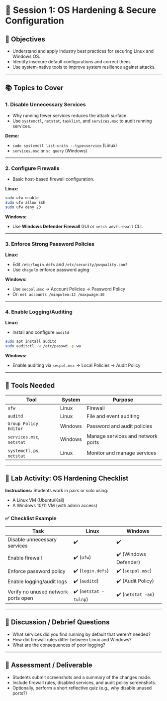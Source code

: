 # 🔹 **Session 1: OS Hardening & Secure Configuration**

## 🎯 **Objectives**

* Understand and apply industry best practices for securing Linux and Windows OS.
* Identify insecure default configurations and correct them.
* Use system-native tools to improve system resilience against attacks.

---

## 📚 **Topics to Cover**

### 1. **Disable Unnecessary Services**

* Why running fewer services reduces the attack surface.
* Use `systemctl`, `netstat`, `tasklist`, and `services.msc` to audit running services.

**Demo:**

* `sudo systemctl list-units --type=service` (Linux)
* `services.msc` or `sc query` (Windows)

---

### 2. **Configure Firewalls**

* Basic host-based firewall configuration.

**Linux:**

```bash
sudo ufw enable
sudo ufw allow ssh
sudo ufw deny 23
```

**Windows:**

* Use **Windows Defender Firewall** GUI or `netsh advfirewall` CLI.

---

### 3. **Enforce Strong Password Policies**

**Linux:**

* Edit `/etc/login.defs` and `/etc/security/pwquality.conf`
* Use `chage` to enforce password aging

**Windows:**

* Use `secpol.msc` → Account Policies → Password Policy
* Or: `net accounts /minpwlen:12 /maxpwage:30`

---

### 4. **Enable Logging/Auditing**

**Linux:**

* Install and configure `auditd`

```bash
sudo apt install auditd
sudo auditctl -w /etc/passwd -p wa
```

**Windows:**

* Enable auditing via `secpol.msc` → Local Policies → Audit Policy

---

## 🧰 **Tools Needed**

| Tool                         | System  | Purpose                           |
| ---------------------------- | ------- | --------------------------------- |
| `ufw`                        | Linux   | Firewall                          |
| `auditd`                     | Linux   | File and event auditing           |
| `Group Policy Editor`        | Windows | Password and audit policies       |
| `services.msc`, `netstat`    | Windows | Manage services and network ports |
| `systemctl`, `ps`, `netstat` | Linux   | Monitor and manage services       |

---

## 🧪 **Lab Activity: OS Hardening Checklist**

**Instructions:**
Students work in pairs or solo using:

* A Linux VM (Ubuntu/Kali)
* A Windows 10/11 VM (with admin access)

### ✅ Checklist Example

| Task                                | Linux                 | Windows               |
| ----------------------------------- | --------------------- | --------------------- |
| Disable unnecessary services        | ✔️                    | ✔️                    |
| Enable firewall                     | ✔️ (`ufw`)            | ✔️ (Windows Defender) |
| Enforce password policy             | ✔️ (`login.defs`)     | ✔️ (`secpol.msc`)     |
| Enable logging/audit logs           | ✔️ (`auditd`)         | ✔️ (Audit Policy)     |
| Verify no unused network ports open | ✔️ (`netstat -tulnp`) | ✔️ (`netstat -an`)    |

---

## 🧠 **Discussion / Debrief Questions**

* What services did you find running by default that weren’t needed?
* How did firewall rules differ between Linux and Windows?
* What are the consequences of poor logging?

---

## 📝 **Assessment / Deliverable**

* Students submit screenshots and a summary of the changes made.
* Include firewall rules, disabled services, and audit policy screenshots.
* Optionally, perform a short reflective quiz (e.g., why disable unused ports?)

